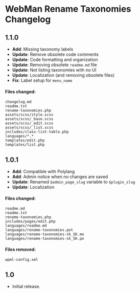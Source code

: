 # WebMan Rename Taxonomies Changelog

## 1.1.0

* **Add**: Missing taxonomy labels
* **Update**: Remove obsolete code comments
* **Update**: Code formatting and organization
* **Update**: Removing obsolete `readme.md` file
* **Update**: Not listing taxonomies with no UI
* **Update**: Localization (and removing obsolete files)
* **Fix**: Label setup for `menu_name`

#### Files changed:

    changelog.md
    readme.txt
    rename-taxonomies.php
    assets/scss/style.scss
    assets/scss/_base.scss
    assets/scss/_edit.scss
    assets/scss/_list.scss
    includes/class-list-table.php
    languages/*.*
    templates/edit.php
    templates/list.php


## 1.0.1

* **Add**: Compatible with Polylang
* **Add**: Admin notice when no changes are saved
* **Update**: Renamed `$admin_page_slug` variable to `$plugin_slug`
* **Update**: Localization

#### Files changed:

	readme.md
	readme.txt
	rename-taxonomies.php
	includes/pages/edit.php
	languages/readme.md
	languages/rename-taxonomies.pot
	languages/rename-taxonomies-sk_SK.mo
	languages/rename-taxonomies-sk_SK.po

#### Files removed:

	wpml-config.xml


## 1.0

* Initial release.
